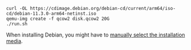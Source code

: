 ```
curl -OL https://cdimage.debian.org/debian-cd/current/arm64/iso-cd/debian-11.3.0-arm64-netinst.iso
qemu-img create -f qcow2 disk.qcow2 20G
./run.sh
```

When installing Debian, you might have to [manually select the installation media](https://forums.debian.net/viewtopic.php?p=745287&sid=481143c5ddc446936e4108f9f88e1e4a#p745287).
